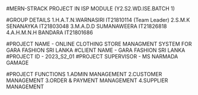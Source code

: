 #MERN-STRACK PROJECT IN ISP MODULE (Y2.S2.WD.ISE.BATCH 1)

#GROUP DETAILS
1.H.A.T.N.WARNASIRI IT21810114 (Team Leader)
2.S.M.K SENANAYKA IT21803048
3.M.A.D.D SUMANAWEERA IT21826818
4.A.H.M.N.H BANDARA IT21801686

#PROJECT NAME - ONLINE CLOTHING STORE MANAGMENT SYSTEM FOR GARA FASHION SRI LANKA
#CLIENT NAME - GARA FASHION SRI LANKA
#PROJECT ID - 2023_S2_01
#PROJECT SUPERVISOR - MS NARMADA GAMAGE

#PROJECT FUNCTIONS
1.ADMIN MANAGEMENT
2.CUSTOMER MANAGEMENT
3.ORDER & PAYMENT MANAGEMENT
4.SUPPLIER MANAGEMENT
